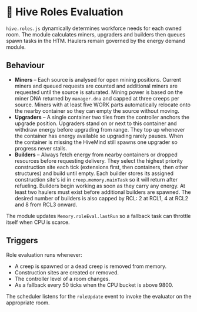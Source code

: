 # 🐜 Hive Roles Evaluation

`hive.roles.js` dynamically determines workforce needs for each owned room. The module
calculates miners, upgraders and builders then queues spawn tasks in the HTM.
Haulers remain governed by the energy demand module.

## Behaviour

 - **Miners** – Each source is analysed for open mining positions. Current miners
   and queued requests are counted and additional miners are requested until the
   source is saturated. Mining power is based on the miner DNA returned by
   `manager.dna` and capped at three creeps per source. Miners with at least five
   WORK parts automatically relocate onto the nearby container so they can empty
   the source without moving.
 - **Upgraders** – A single container two tiles from the controller anchors the
  upgrade position. Upgraders stand on or next to this container and withdraw
  energy before upgrading from range. They top up whenever the container has
  energy available so upgrading rarely pauses. When the container is missing the
  HiveMind still spawns one upgrader so progress never stalls.
 - **Builders** – Always fetch energy from nearby containers or dropped
   resources before requesting delivery. They select the highest priority
   construction site each tick (extensions first, then containers, then other
  structures) and build until empty. Each builder stores its assigned
  construction site's id in `creep.memory.mainTask` so it will return after
  refueling. Builders begin working as soon as they carry any energy. At least
  two haulers must exist before additional builders are spawned. The desired
  number of builders is also capped by RCL: 2 at RCL1, 4 at RCL2 and 8 from
  RCL3 onward.

The module updates `Memory.roleEval.lastRun` so a fallback task can throttle
itself when CPU is scarce.

## Triggers

Role evaluation runs whenever:

- A creep is spawned or a dead creep is removed from memory.
- Construction sites are created or removed.
- The controller level of a room changes.
- As a fallback every 50 ticks when the CPU bucket is above 9800.

The scheduler listens for the `roleUpdate` event to invoke the evaluator on the
appropriate room.
